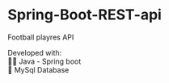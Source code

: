 # Spring-Boot-REST-api

Football playres API

Developed with:<br/>
👨‍💻  Java - Spring boot <br/>
💾  MySql Database <br/>
